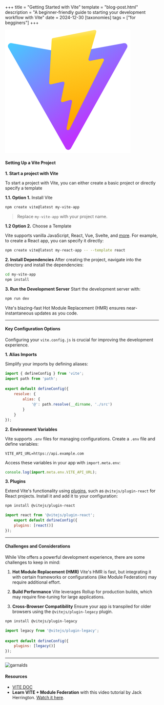 +++
title = "Getting Started with Vite"
template = "blog-post.html"
description = "A beginner-friendly guide to starting your development workflow with Vite"
date = 2024-12-30
[taxonomies]
tags = ["for begginers"]
+++

![blog-cover](/images/blog/2024-12-30/vite.png)
<h4><b>Setting Up a Vite Project</b></h4>

**1. Start a project with Vite**

To start a project with Vite, you can either create a basic project or directly specify a template

**1.1. Option 1.** Install Vite

```sh
npm create vite@latest my-vite-app
```
> Replace `my-vite-app` with your project name.

**1.2 Option 2.** Choose a Template

Vite supports vanilla JavaScript, React, Vue, Svelte, and <a href="https://vite.dev/guide/#scaffolding-your-first-vite-project" target="_blank">more</a>. For example, to create a React app, you can specify it directly:

```sh
npm create vite@latest my-react-app -- --template react
```

**2. Install Dependencies**
After creating the project, navigate into the directory and install the dependencies:

```sh
cd my-vite-app
npm install
```
**3. Run the Development Server**
Start the development server with:

```sh
npm run dev
```
Vite's blazing-fast Hot Module Replacement (HMR) ensures near-instantaneous updates as you
code.

---

<h4><b>Key Configuration Options</b></h4>

Configuring your `vite.config.js` is crucial for improving the development experience.

**1. Alias Imports**

Simplify your imports by defining aliases:

```js
import { defineConfig } from 'vite';
import path from 'path';

export default defineConfig({
    resolve: {
        alias: {
            '@': path.resolve(__dirname, './src')
        }
    }
});
```

**2. Environment Variables**

Vite supports `.env` files for managing configurations. Create a `.env` file and define variables:

```env
VITE_API_URL=https://api.example.com
```
Access these variables in your app with `import.meta.env`:

```js
console.log(import.meta.env.VITE_API_URL);
```

**3. Plugins**

Extend Vite's functionality using <a href="https://vite.dev/plugins/#plugins" target="_blank">plugins</a>, such as `@vitejs/plugin-react` for React projects. Install it and add it to your configuration:

```sh
npm install @vitejs/plugin-react
```

```javascript
import react from '@vitejs/plugin-react';
    export default defineConfig({
    plugins: [react()]
});
```

---

<h4><b>Challenges and Considerations</b></h4>
<p>While Vite offers a powerful development experience, there are some challenges to keep in mind:</p>

1. **Hot Module Replacement (HMR)**
Vite's HMR is fast, but integrating it with certain frameworks or configurations (like Module
Federation) may require additional effort.

2. **Build Performance**
Vite leverages Rollup for production builds, which may require fine-tuning for large applications.

3. **Cross-Browser Compatibility**
Ensure your app is transpiled for older browsers using the `@vitejs/plugin-legacy` plugin.

```sh
npm install @vitejs/plugin-legacy
```

```js
import legacy from '@vitejs/plugin-legacy';

export default defineConfig({
    plugins: [legacy()]
});
```

---

![garnalds](/images/blog/general/garlands.png)

<h4>Resources</h4>

- <a target="_blank" href="https://vite.dev/">VITE DOC</a>
- **Learn VITE + Module Federation** with this video tutorial by Jack Herrington. <a target="_blank" href="https://vite.dev/">Watch it here</a>.